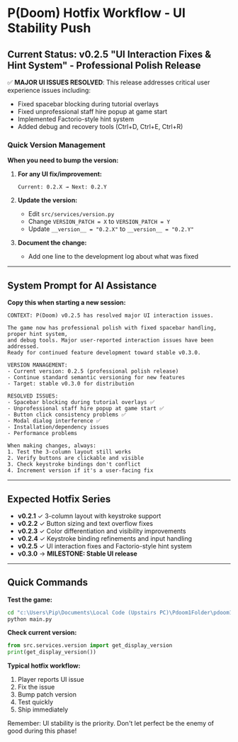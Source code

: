 # P(Doom) Hotfix Workflow - UI Stability Push

## Current Status: v0.2.5 "UI Interaction Fixes & Hint System" - Professional Polish Release

✅ **MAJOR UI ISSUES RESOLVED**: This release addresses critical user experience issues including:
- Fixed spacebar blocking during tutorial overlays
- Fixed unprofessional staff hire popup at game start
- Implemented Factorio-style hint system
- Added debug and recovery tools (Ctrl+D, Ctrl+E, Ctrl+R)

### Quick Version Management

**When you need to bump the version:**

1. **For any UI fix/improvement:**
   ```
   Current: 0.2.X → Next: 0.2.Y
   ```

2. **Update the version:**
   - Edit `src/services/version.py`
   - Change `VERSION_PATCH = X` to `VERSION_PATCH = Y` 
   - Update `__version__ = "0.2.X"` to `__version__ = "0.2.Y"`

3. **Document the change:**
   - Add one line to the development log about what was fixed

---

## System Prompt for AI Assistance

**Copy this when starting a new session:**

```
CONTEXT: P(Doom) v0.2.5 has resolved major UI interaction issues. 

The game now has professional polish with fixed spacebar handling, proper hint system, 
and debug tools. Major user-reported interaction issues have been addressed.
Ready for continued feature development toward stable v0.3.0.

VERSION MANAGEMENT:
- Current version: 0.2.5 (professional polish release)
- Continue standard semantic versioning for new features
- Target: stable v0.3.0 for distribution

RESOLVED ISSUES:
- Spacebar blocking during tutorial overlays ✅
- Unprofessional staff hire popup at game start ✅
- Button click consistency problems ✅
- Modal dialog interference ✅
- Installation/dependency issues
- Performance problems

When making changes, always:
1. Test the 3-column layout still works
2. Verify buttons are clickable and visible
3. Check keystroke bindings don't conflict
4. Increment version if it's a user-facing fix
```

---

## Expected Hotfix Series

- **v0.2.1** ✓ 3-column layout with keystroke support
- **v0.2.2** ✓ Button sizing and text overflow fixes  
- **v0.2.3** ✓ Color differentiation and visibility improvements
- **v0.2.4** ✓ Keystroke binding refinements and input handling
- **v0.2.5** ✓ UI interaction fixes and Factorio-style hint system
- **v0.3.0** → **MILESTONE: Stable UI release**

---

## Quick Commands

**Test the game:**
```bash
cd "c:\Users\Pip\Documents\Local Code (Upstairs PC)\Pdoom1Folder\pdoom1"
python main.py
```

**Check current version:**
```python
from src.services.version import get_display_version
print(get_display_version())
```

**Typical hotfix workflow:**
1. Player reports UI issue
2. Fix the issue
3. Bump patch version  
4. Test quickly
5. Ship immediately

Remember: UI stability is the priority. Don't let perfect be the enemy of good during this phase!
